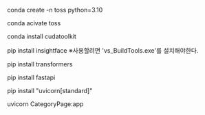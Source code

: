 conda create -n toss python=3.10

conda acivate toss

conda install cudatoolkit

pip install insightface
※사용할려면 'vs_BuildTools.exe'를 설치해야한다.

pip install transformers

pip install fastapi

pip install "uvicorn[standard]"

uvicorn CategoryPage:app